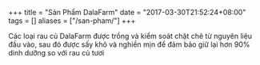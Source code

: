 +++
title = "Sản Phẩm DalaFarm"
date = "2017-03-30T21:52:24+08:00"
tags = []
aliases = ["/san-pham/"]
+++

Các loại rau củ DalaFarm được trồng và kiểm soát chặt chẽ từ nguyên liệu đầu vào, sau đó được sấy khô và nghiền mịn để đảm bảo
giữ lại hơn 90% dinh dưỡng so với rau củ tươi